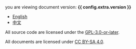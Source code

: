 you are viewing document version: **{{ config.extra.version }}**

- [English](./en/introduction.md)
- [中文](./zh/introduction.md)

All source code are licensed under the [GPL-3.0-or-later](https://github.com/sci-hub-p2p/sci-hub-p2p/blob/master/license.txt).

All documents are licensed under [CC BY-SA 4.0](https://creativecommons.org/licenses/by-sa/4.0/deed.en).
